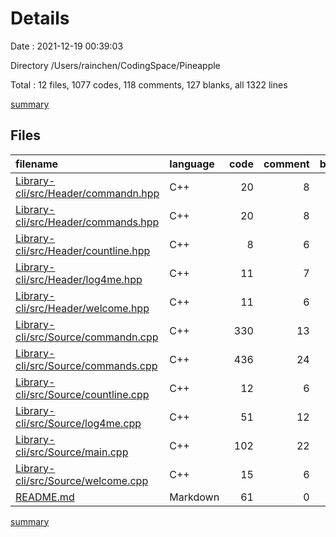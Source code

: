 # Details

Date : 2021-12-19 00:39:03

Directory /Users/rainchen/CodingSpace/Pineapple

Total : 12 files,  1077 codes, 118 comments, 127 blanks, all 1322 lines

[summary](results.md)

## Files
| filename | language | code | comment | blank | total |
| :--- | :--- | ---: | ---: | ---: | ---: |
| [Library-cli/src/Header/commandn.hpp](/Library-cli/src/Header/commandn.hpp) | C++ | 20 | 8 | 8 | 36 |
| [Library-cli/src/Header/commands.hpp](/Library-cli/src/Header/commands.hpp) | C++ | 20 | 8 | 8 | 36 |
| [Library-cli/src/Header/countline.hpp](/Library-cli/src/Header/countline.hpp) | C++ | 8 | 6 | 6 | 20 |
| [Library-cli/src/Header/log4me.hpp](/Library-cli/src/Header/log4me.hpp) | C++ | 11 | 7 | 6 | 24 |
| [Library-cli/src/Header/welcome.hpp](/Library-cli/src/Header/welcome.hpp) | C++ | 11 | 6 | 6 | 23 |
| [Library-cli/src/Source/commandn.cpp](/Library-cli/src/Source/commandn.cpp) | C++ | 330 | 13 | 8 | 351 |
| [Library-cli/src/Source/commands.cpp](/Library-cli/src/Source/commands.cpp) | C++ | 436 | 24 | 8 | 468 |
| [Library-cli/src/Source/countline.cpp](/Library-cli/src/Source/countline.cpp) | C++ | 12 | 6 | 3 | 21 |
| [Library-cli/src/Source/log4me.cpp](/Library-cli/src/Source/log4me.cpp) | C++ | 51 | 12 | 8 | 71 |
| [Library-cli/src/Source/main.cpp](/Library-cli/src/Source/main.cpp) | C++ | 102 | 22 | 14 | 138 |
| [Library-cli/src/Source/welcome.cpp](/Library-cli/src/Source/welcome.cpp) | C++ | 15 | 6 | 2 | 23 |
| [README.md](/README.md) | Markdown | 61 | 0 | 50 | 111 |

[summary](results.md)